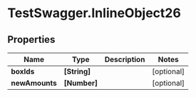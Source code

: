 # TestSwagger.InlineObject26

## Properties

Name | Type | Description | Notes
------------ | ------------- | ------------- | -------------
**boxIds** | **[String]** |  | [optional] 
**newAmounts** | **[Number]** |  | [optional] 



